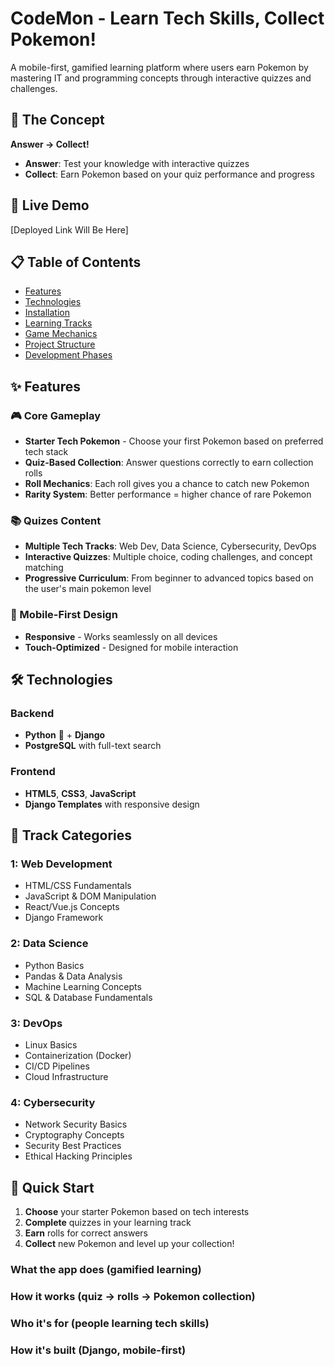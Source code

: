 # CodeMon - Learn Tech Skills, Collect Pokemon!

A mobile-first, gamified learning platform where users earn Pokemon by mastering IT and programming concepts through interactive quizzes and challenges.

## 🎯 The Concept
**Answer → Collect!** 

- **Answer**: Test your knowledge with interactive quizzes  
- **Collect**: Earn Pokemon based on your quiz performance and progress

## 🚀 Live Demo
[Deployed Link Will Be Here]

## 📋 Table of Contents
- [Features](#features)
- [Technologies](#technologies)
- [Installation](#installation)
- [Learning Tracks](#learning-tracks)
- [Game Mechanics](#game-mechanics)
- [Project Structure](#project-structure)
- [Development Phases](#development-phases)

## ✨ Features

### 🎮 Core Gameplay
- **Starter Tech Pokemon** - Choose your first Pokemon based on preferred tech stack
- **Quiz-Based Collection**: Answer questions correctly to earn collection rolls
- **Roll Mechanics**: Each roll gives you a chance to catch new Pokemon
- **Rarity System**: Better performance = higher chance of rare Pokemon

### 📚 Quizes Content
- **Multiple Tech Tracks**: Web Dev, Data Science, Cybersecurity, DevOps
- **Interactive Quizzes**: Multiple choice, coding challenges, and concept matching
- **Progressive Curriculum**: From beginner to advanced topics based on the user's main pokemon level

### 📱 Mobile-First Design
- **Responsive** - Works seamlessly on all devices
- **Touch-Optimized** - Designed for mobile interaction

## 🛠 Technologies

### Backend
- **Python** 🐍 + **Django**
- **PostgreSQL** with full-text search

### Frontend
- **HTML5**, **CSS3**, **JavaScript**
- **Django Templates** with responsive design

## 🎯 Track Categories

###  1: Web Development
- HTML/CSS Fundamentals
- JavaScript & DOM Manipulation
- React/Vue.js Concepts
- Django Framework

###  2: Data Science
- Python Basics
- Pandas & Data Analysis
- Machine Learning Concepts
- SQL & Database Fundamentals

###  3: DevOps
- Linux Basics
- Containerization (Docker)
- CI/CD Pipelines
- Cloud Infrastructure

###  4: Cybersecurity
- Network Security Basics
- Cryptography Concepts
- Security Best Practices
- Ethical Hacking Principles

## 🚀 Quick Start
1. **Choose** your starter Pokemon based on tech interests
2. **Complete** quizzes in your learning track  
3. **Earn** rolls for correct answers
4. **Collect** new Pokemon and level up your collection!




### What the app does (gamified learning)

### How it works (quiz → rolls → Pokemon collection)

### Who it's for (people learning tech skills)

### How it's built (Django, mobile-first)
